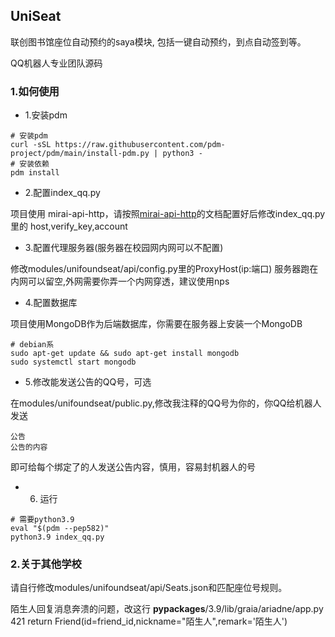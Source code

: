 ## UniSeat
联创图书馆座位自动预约的saya模块,
包括一键自动预约，到点自动签到等。

QQ机器人专业团队源码

### 1.如何使用
* 1.安装pdm
```shell
# 安装pdm
curl -sSL https://raw.githubusercontent.com/pdm-project/pdm/main/install-pdm.py | python3 -
# 安装依赖
pdm install
```
* 2.配置index_qq.py

项目使用 mirai-api-http，请按照[mirai-api-http](https://github.com/project-mirai/mirai-api-http)的文档配置好后修改index_qq.py里的 host,verify_key,account

* 3.配置代理服务器(服务器在校园网内网可以不配置)

修改modules/unifoundseat/api/config.py里的ProxyHost(ip:端口)
服务器跑在内网可以留空,外网需要你弄一个内网穿透，建议使用nps

* 4.配置数据库

项目使用MongoDB作为后端数据库，你需要在服务器上安装一个MongoDB
```shell
# debian系
sudo apt-get update && sudo apt-get install mongodb
sudo systemctl start mongodb 
```
* 5.修改能发送公告的QQ号，可选

在modules/unifoundseat/public.py,修改我注释的QQ号为你的，你QQ给机器人发送
```shell
公告
公告的内容
```
即可给每个绑定了的人发送公告内容，慎用，容易封机器人的号

* 6. 运行

```shell
# 需要python3.9
eval "$(pdm --pep582)"
python3.9 index_qq.py
```

### 2.关于其他学校
请自行修改modules/unifoundseat/api/Seats.json和匹配座位号规则。

陌生人回复消息奔溃的问题，改这行
__pypackages__/3.9/lib/graia/ariadne/app.py 421 return Friend(id=friend_id,nickname="陌生人",remark='陌生人')